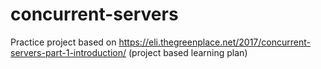 # concurrent-servers
Practice project based on https://eli.thegreenplace.net/2017/concurrent-servers-part-1-introduction/  (project based learning plan)
